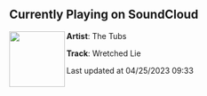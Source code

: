 ## Currently Playing on SoundCloud

[<img align="left" width="100" src="https://i1.sndcdn.com/artworks-OZaBUJy6RI43-0-t500x500.jpg">](https://soundcloud.com/thetubsofficial/wretched-lie)

**Artist**: The Tubs 

**Track**: Wretched Lie

Last updated at 04/25/2023 09:33
